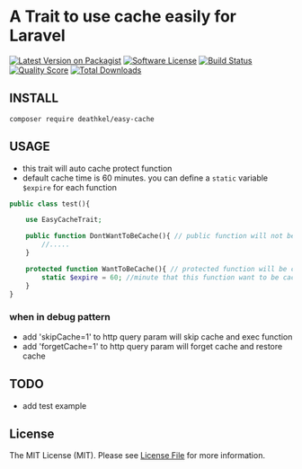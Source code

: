 

# A Trait to use cache easily for Laravel

[![Latest Version on Packagist](https://img.shields.io/packagist/v/deathkel/easy-cache.svg?style=flat-square)](https://packagist.org/packages/deathkel/easy-cache)
[![Software License](https://img.shields.io/badge/license-MIT-brightgreen.svg?style=flat-square)](LICENSE.md)
[![Build Status](https://img.shields.io/travis/deathkel/easy-cache/master.svg?style=flat-square)](https://travis-ci.org/deathkel/easy-cache)
[![Quality Score](https://img.shields.io/scrutinizer/g/deathkel/easy-cache.svg?style=flat-square)](https://scrutinizer-ci.com/g/deathkel/easy-cache)
[![Total Downloads](https://img.shields.io/packagist/dt/deathkel/easy-cache.svg?style=flat-square)](https://packagist.org/packages/deathkel/easy-cache)

## INSTALL
`composer require deathkel/easy-cache`

## USAGE
* this trait will auto cache protect function
* default cache time is 60 minutes. you can define a `static` variable `$expire` for each function

```php
public class test(){

    use EasyCacheTrait;

    public function DontWantToBeCache(){ // public function will not be cached
        //.....
    }

    protected function WantToBeCache(){ // protected function will be cached automatically
        static $expire = 60; //minute that this function want to be cached
    }
}
```
### when in debug pattern
* add 'skipCache=1' to http query param will skip cache and exec function
* add 'forgetCache=1' to http query param will forget cache and restore cache

## TODO
* add test example

## License

The MIT License (MIT). Please see [License File](LICENSE.md) for more information.